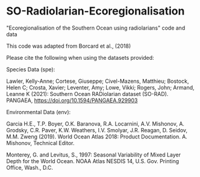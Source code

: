# SO-Radiolarian-Ecoregionalisation
"Ecoregionalisation of the Southern Ocean using radiolarians" code and data

This code was adapted from Borcard et al., (2018)

Please cite the following when using the datasets provided:

Species Data (spe):

Lawler, Kelly-Anne; Cortese, Giuseppe; Civel-Mazens, Matthieu; Bostock, Helen C; Crosta, Xavier; Leventer, Amy; Lowe, Vikki; Rogers, John; Armand, Leanne K (2021): Southern Ocean RADiolarian dataset (SO-RAD). PANGAEA, https://doi.org/10.1594/PANGAEA.929903

Environmental Data (env):

Garcia H.E., T.P. Boyer, O.K. Baranova, R.A. Locarnini, A.V. Mishonov, A. Grodsky, C.R. Paver, K.W. Weathers, I.V. Smolyar, J.R. Reagan, D. Seidov, M.M. Zweng (2019). World Ocean Atlas 2018: Product Documentation. A. Mishonov, Technical Editor.

Monterey, G. and Levitus, S., 1997: Seasonal Variability of Mixed Layer Depth for the World Ocean. NOAA Atlas NESDIS 14, U.S. Gov. Printing Office, Wash., D.C.
